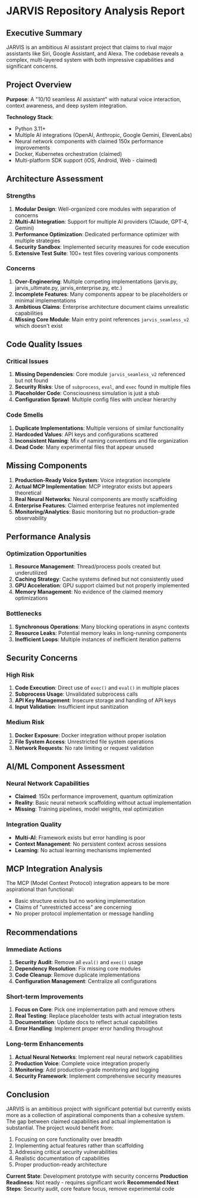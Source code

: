 # JARVIS Repository Analysis Report

## Executive Summary

JARVIS is an ambitious AI assistant project that claims to rival major assistants like Siri, Google Assistant, and Alexa. The codebase reveals a complex, multi-layered system with both impressive capabilities and significant concerns.

## Project Overview

**Purpose**: A "10/10 seamless AI assistant" with natural voice interaction, context awareness, and deep system integration.

**Technology Stack**:
- Python 3.11+ 
- Multiple AI integrations (OpenAI, Anthropic, Google Gemini, ElevenLabs)
- Neural network components with claimed 150x performance improvements
- Docker, Kubernetes orchestration (claimed)
- Multi-platform SDK support (iOS, Android, Web - claimed)

## Architecture Assessment

### Strengths
1. **Modular Design**: Well-organized core modules with separation of concerns
2. **Multi-AI Integration**: Support for multiple AI providers (Claude, GPT-4, Gemini)
3. **Performance Optimization**: Dedicated performance optimizer with multiple strategies
4. **Security Sandbox**: Implemented security measures for code execution
5. **Extensive Test Suite**: 100+ test files covering various components

### Concerns
1. **Over-Engineering**: Multiple competing implementations (jarvis.py, jarvis_ultimate.py, jarvis_enterprise.py, etc.)
2. **Incomplete Features**: Many components appear to be placeholders or minimal implementations
3. **Ambitious Claims**: Enterprise architecture document claims unrealistic capabilities
4. **Missing Core Module**: Main entry point references `jarvis_seamless_v2` which doesn't exist

## Code Quality Issues

### Critical Issues
1. **Missing Dependencies**: Core module `jarvis_seamless_v2` referenced but not found
2. **Security Risks**: Use of `subprocess`, `eval`, and `exec` found in multiple files
3. **Placeholder Code**: Consciousness simulation is just a stub
4. **Configuration Sprawl**: Multiple config files with unclear hierarchy

### Code Smells
1. **Duplicate Implementations**: Multiple versions of similar functionality
2. **Hardcoded Values**: API keys and configurations scattered
3. **Inconsistent Naming**: Mix of naming conventions and file organization
4. **Dead Code**: Many experimental files that appear unused

## Missing Components

1. **Production-Ready Voice System**: Voice integration incomplete
2. **Actual MCP Implementation**: MCP integrator exists but appears theoretical
3. **Real Neural Networks**: Neural components are mostly scaffolding
4. **Enterprise Features**: Claimed enterprise features not implemented
5. **Monitoring/Analytics**: Basic monitoring but no production-grade observability

## Performance Analysis

### Optimization Opportunities
1. **Resource Management**: Thread/process pools created but underutilized
2. **Caching Strategy**: Cache systems defined but not consistently used
3. **GPU Acceleration**: GPU support claimed but not properly implemented
4. **Memory Management**: No evidence of the claimed memory optimizations

### Bottlenecks
1. **Synchronous Operations**: Many blocking operations in async contexts
2. **Resource Leaks**: Potential memory leaks in long-running components
3. **Inefficient Loops**: Multiple instances of inefficient iteration patterns

## Security Concerns

### High Risk
1. **Code Execution**: Direct use of `exec()` and `eval()` in multiple places
2. **Subprocess Usage**: Unvalidated subprocess calls
3. **API Key Management**: Insecure storage and handling of API keys
4. **Input Validation**: Insufficient input sanitization

### Medium Risk
1. **Docker Exposure**: Docker integration without proper isolation
2. **File System Access**: Unrestricted file system operations
3. **Network Requests**: No rate limiting or request validation

## AI/ML Component Assessment

### Neural Network Capabilities
- **Claimed**: 150x performance improvement, quantum optimization
- **Reality**: Basic neural network scaffolding without actual implementation
- **Missing**: Training pipelines, model weights, real optimization

### Integration Quality
- **Multi-AI**: Framework exists but error handling is poor
- **Context Management**: No persistent context across sessions
- **Learning**: No actual learning mechanisms implemented

## MCP Integration Analysis

The MCP (Model Context Protocol) integration appears to be more aspirational than functional:
- Basic structure exists but no working implementation
- Claims of "unrestricted access" are concerning
- No proper protocol implementation or message handling

## Recommendations

### Immediate Actions
1. **Security Audit**: Remove all `eval()` and `exec()` usage
2. **Dependency Resolution**: Fix missing core modules
3. **Code Cleanup**: Remove duplicate implementations
4. **Configuration Management**: Centralize all configurations

### Short-term Improvements
1. **Focus on Core**: Pick one implementation path and remove others
2. **Real Testing**: Replace placeholder tests with actual integration tests
3. **Documentation**: Update docs to reflect actual capabilities
4. **Error Handling**: Implement proper error handling throughout

### Long-term Enhancements
1. **Actual Neural Networks**: Implement real neural network capabilities
2. **Production Voice**: Complete voice integration properly
3. **Monitoring**: Add production-grade monitoring and logging
4. **Security Framework**: Implement comprehensive security measures

## Conclusion

JARVIS is an ambitious project with significant potential but currently exists more as a collection of aspirational components than a cohesive system. The gap between claimed capabilities and actual implementation is substantial. The project would benefit from:

1. Focusing on core functionality over breadth
2. Implementing actual features rather than scaffolding
3. Addressing critical security vulnerabilities
4. Realistic documentation of capabilities
5. Proper production-ready architecture

**Current State**: Development prototype with security concerns
**Production Readiness**: Not ready - requires significant work
**Recommended Next Steps**: Security audit, core feature focus, remove experimental code